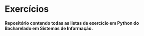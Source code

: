 # Exercícios

#### Repositório contendo todas as listas de exercício em Python do Bacharelado em Sistemas de Informação.
